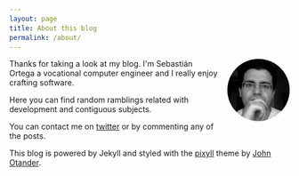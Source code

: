 ```yaml
---
layout: page
title: About this blog
permalink: /about/
---
```


<img src="/assets/about/me.jpg" alt="My ugly face"
     style="float: right; width: 8em; margin: 0 0 1em 1em; border-radius: 4em">

Thanks for taking a look at my blog. I'm Sebastián Ortega a vocational
computer engineer and I really enjoy crafting software.

Here you can find random ramblings related with development and contiguous
subjects.

You can contact me on [twitter](https://twitter.com/_sortega) or by commenting
any of the posts.

This blog is powered by Jekyll and styled with the
[pixyll](https://github.com/johnotander/pixyll) theme by [John
Otander](http://johnotander.com).
